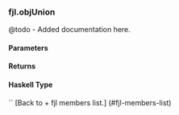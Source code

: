 ### fjl.objUnion
@todo - Added documentation here.

#### Parameters

#### Returns
 
#### Haskell Type
``
[Back to  + fjl members list.]
(#fjl-members-list)
